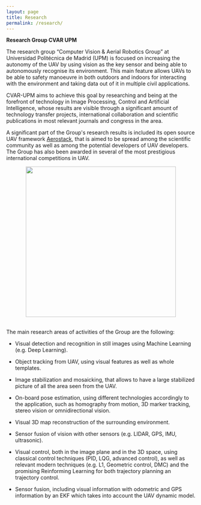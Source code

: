 ```yaml
---
layout: page
title: Research
permalink: /research/
---
```


**Research Group CVAR UPM**

The research group “Computer Vision & Aerial Robotics Group” at Universidad Politécnica de Madrid (UPM) is focused on increasing the autonomy of the UAV by using vision as the key sensor and being able to autonomously recognise its environment. This main feature allows UAVs to be able to safety manoeuvre in both outdoors and indoors for interacting with the environment and taking data out of it in multiple civil applications.

CVAR-UPM aims to achieve this goal by researching and being at the forefront of technology in Image Processing, Control and Artificial Intelligence, whose results are visible through a significant amount of technology transfer projects, international collaboration and scientific publications in most relevant journals and congress in the area. 

A significant part of the Group's research results is included its open source UAV framework [Aerostack](www.aerostack.org), that is aimed to be spread among the scientific community as well as among the potential developers of UAV developers. The Group has also been awarded in several of the most prestigious international competitions in UAV. 

<div style="text-align: center">
    <a href="https://raw.githubusercontent.com/cvar-upm/cvar-upm.github.io/main/assets/photoObservingDrone.png">
        <img src="https://raw.githubusercontent.com/cvar-upm/cvar-upm.github.io/main/assets/photoObservingDrone.png" width=400>
    </a>
</div>
<br/>

The main research areas of activities of the Group are the following:

- Visual detection and recognition in still images using Machine Learning (e.g. Deep Learning).

- Object tracking from UAV, using visual features as well as whole templates.

- Image stabilization and mosaicking, that allows to have a large stabilized picture of all the area seen from the UAV.

- On-board pose estimation, using different technologies accordingly to the application, such as homography from motion, 3D marker tracking, stereo vision or omnidirectional vision.

- Visual 3D map reconstruction of the surrounding environment.

- Sensor fusion of vision with other sensors (e.g. LIDAR, GPS, IMU, ultrasonic).

- Visual control, both in the image plane and in the 3D space, using classical control techniques (PID, LQG, advanced control), as well as relevant modern techniques (e.g. L1, Geometric control, DMC) and the promising Reinforming Learning for both trajectory planning an trajectory control.

- Sensor fusion, including visual information with odometric and GPS information by an EKF which takes into account the UAV dynamic model.
